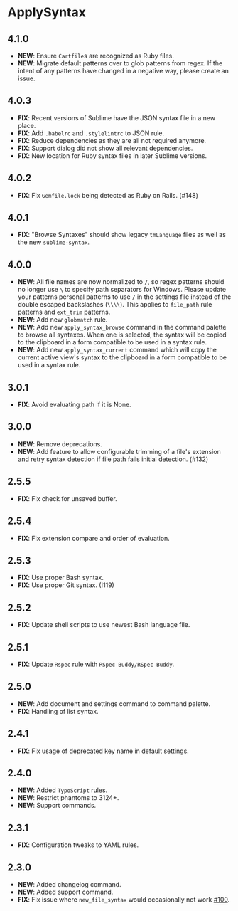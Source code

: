 # ApplySyntax

## 4.1.0

- **NEW**: Ensure `Cartfile`s are recognized as Ruby files.
- **NEW**: Migrate default patterns over to glob patterns from regex. If the intent of any patterns have changed in a
  negative way, please create an issue.

## 4.0.3

- **FIX**: Recent versions of Sublime have the JSON syntax file in a new place.
- **FIX**: Add `.babelrc` and `.stylelintrc` to JSON rule.
- **FIX**: Reduce dependencies as they are all not required anymore.
- **FIX**: Support dialog did not show all relevant dependencies.
- **FIX**: New location for Ruby syntax files in later Sublime versions.

## 4.0.2

- **FIX**: Fix `Gemfile.lock` being detected as Ruby on Rails. (#148)

## 4.0.1

- **FIX**: "Browse Syntaxes" should show legacy `tmLanguage` files as well as the new `sublime-syntax`.

## 4.0.0

- **NEW**: All file names are now normalized to `/`, so regex patterns should no longer use `\` to specify path
  separators for Windows. Please update your patterns personal patterns to use `/` in the settings file instead of the
  double escaped backslashes (`\\\\`). This applies to `file_path` rule patterns and `ext_trim` patterns.
- **NEW**: Add new `globmatch` rule.
- **NEW**: Add new `apply_syntax_browse` command in the command palette to browse all syntaxes. When one is selected,
  the syntax will be copied to the clipboard in a form compatible to be used in a syntax rule.
- **NEW**: Add new `apply_syntax_current` command which will copy the current active view's syntax to the clipboard in a
  form compatible to be used in a syntax rule.

## 3.0.1

- **FIX**: Avoid evaluating path if it is None.

## 3.0.0

- **NEW**: Remove deprecations.
- **NEW**: Add feature to allow configurable trimming of a file's extension and retry syntax detection if file path
  fails initial detection. (#132)

## 2.5.5

- **FIX**: Fix check for unsaved buffer.

## 2.5.4

- **FIX**: Fix extension compare and order of evaluation.

## 2.5.3

- **FIX**: Use proper Bash syntax.
- **FIX**: Use proper Git syntax. (!119)

## 2.5.2

- **FIX**: Update shell scripts to use newest Bash language file.

## 2.5.1

- **FIX**: Update `Rspec` rule with `RSpec Buddy/RSpec Buddy`.

## 2.5.0

- **NEW**: Add document and settings command to command palette.
- **FIX**: Handling of list syntax.

## 2.4.1

- **FIX**: Fix usage of deprecated key name in default settings.

## 2.4.0

- **NEW**: Added `TypoScript` rules.
- **NEW**: Restrict phantoms to 3124+.
- **NEW**: Support commands.

## 2.3.1

- **FIX**: Configuration tweaks to YAML rules.

## 2.3.0

- **NEW**: Added changelog command.
- **NEW**: Added support command.
- **FIX**: Fix issue where `new_file_syntax` would occasionally not work [#100](https://github.com/facelessuser/ApplySyntax/issues/100).
